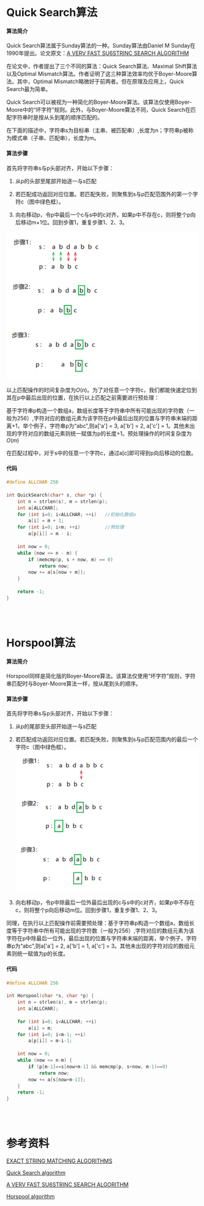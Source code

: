 # Quick Search算法
#### 算法简介
Quick Search算法属于Sunday算法的一种。Sunday算法由Daniel M Sunday在1990年提出。论文原文：[A VERV FAST SU6STRINC SEARCH ALGORITHM](https://dl.acm.org/doi/pdf/10.1145/79173.79184)

在论文中，作者提出了三个不同的算法：Quick Search算法、Maximal Shift算法以及Optimal Mismatch算法。作者证明了这三种算法效率均优于Boyer-Moore算法。其中，Optimal Mismatch略微好于前两者。但在原理及应用上，Quick Search最为简单。

Quick Search可以被视为一种简化的Boyer-Moore算法。该算法仅使用Boyer-Moore中的“坏字符”规则。此外，与Boyer-Moore算法不同，Quick Search在匹配字符串时是按从头到尾的顺序匹配的。

在下面的描述中，字符串s为目标串（主串、被匹配串）,长度为n；字符串p被称为模式串（子串、匹配串），长度为m。
#### 算法步骤

首先将字符串s与p头部对齐，开始以下步骤：
   
1. 从p的头部至尾部开始逐一与s匹配

2. 若匹配成功返回对应位置。若匹配失败，则聚焦到s与p匹配范围外的第一个字符c（图中绿色框）。
   
3. 向右移动p，令p中最后一个c与s中的c对齐，如果p中不存在c，则将整个p向后移动m+1位。回到步骤1，重复步骤1、2、3。

![](简单高效的字符串匹配算法_1.png)


以上匹配操作的时间复杂度为$O(n)$。为了对任意一个字符c，我们都能快速定位到其在p中最后出现的位置，在执行以上匹配之前需要进行预处理：

基于字符串p构造一个数组a，数组长度等于字符串中所有可能出现的字符数（一般为256）,字符对应的数组元素为该字符在p中最后出现的位置与字符串末端的距离+1，举个例子，字符串p为“abc”,则a['a'] = 3,  a['b'] = 2,  a['c'] = 1。其他未出现的字符对应的数组元素则统一赋值为p的长度+1。预处理操作的时间复杂度为$O(m)$

在匹配过程中，对于s中的任意一个字符c，通过a[c]即可得到p向后移动的位数。

#### 代码
```cpp
#define ALLCHAR 256

int QuickSearch(char* s, char *p) {
    int n = strlen(s), m = strlen(p);
    int a[ALLCHAR];
    for (int i=0; i<ALLCHAR; ++i)   //初始化数组a
        a[i] = m + 1;
    for (int i=0; i<m; ++i)         //预处理
        a[p[i]] = m - i; 
    
    int now = 0;
    while (now <= n - m) {
        if (memcmp(p, s + now, m) == 0)
            return now;
        now += a[s[now + m]];            
    }

    return -1;
}
```
<br/><br/>

# Horspool算法
#### 算法简介
Horspool同样是简化版的Boyer-Moore算法。该算法仅使用“坏字符”规则，字符串匹配时与Boyer-Moore算法一样，按从尾到头的顺序。
#### 算法步骤
首先将字符串s与p头部对齐，开始以下步骤：
   
1. 从p的尾部至头部开始逐一与s匹配

2. 若匹配成功返回对应位置。若匹配失败，则聚焦到s与p匹配范围内的最后一个字符c（图中绿色框）。
![](简单高效的字符串匹配算法_2.png)
3. 向右移动p，令p中除最后一位外最后出现的c与s中的c对齐，如果p中不存在c，则将整个p向后移动m位。回到步骤1，重复步骤1、2、3。

同理，在执行以上匹配操作前需要预处理：基于字符串p构造一个数组a，数组长度等于字符串中所有可能出现的字符数（一般为256）,字符对应的数组元素为该字符在p中除最后一位外，最后出现的位置与字符串末端的距离，举个例子，字符串p为“abc”,则a['a'] = 2,  a['b'] = 1,  a['c'] = 3。其他未出现的字符对应的数组元素则统一赋值为p的长度。
#### 代码
```cpp
#define ALLCHAR 256

int Horspool(char *s, char *p) {
    int n = strlen(s), m = strlen(p);
    int a[ALLCHAR];
    
    for (int i=0; i<ALLCHAR; ++i)
        a[i] = m;
    for (int i=0; i<m-1; ++i)
        a[p[i]] = m-i-1;

    int now = 0;
    while (now <= n-m) {
        if (p[m-1]==s[now+m-1] && memcmp(p, s+now, m-1)==0)
            return now;
        now += a[s[now+m-1]];
    }
    return -1;
}
```
<br/><br/>

# 参考资料
[EXACT STRING MATCHING ALGORITHMS](http://www-igm.univ-mlv.fr/~lecroq/string/index.html)

[Quick Search algorithm](http://www-igm.univ-mlv.fr/~lecroq/string/node19.html#SECTION00190)

[A VERV FAST SU6STRINC SEARCH ALGORITHM](https://dl.acm.org/doi/pdf/10.1145/79173.79184)

[Horspool algorithm](http://www-igm.univ-mlv.fr/~lecroq/string/node18.html#SECTION00180)